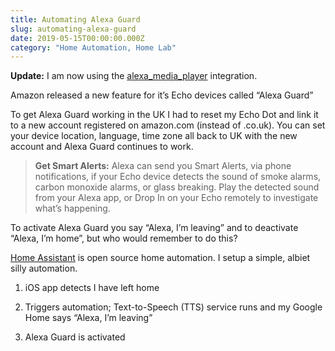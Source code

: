 ```yaml
---
title: Automating Alexa Guard
slug: automating-alexa-guard
date: 2019-05-15T00:00:00.000Z
category: "Home Automation, Home Lab"
---
```


**Update:** I am now using the [alexa_media_player](https://github.com/keatontaylor/alexa_media_player) integration.

Amazon released a new feature for it’s Echo devices called “Alexa Guard”

To get Alexa Guard working in the UK I had to reset my Echo Dot and link it to a new account registered on amazon.com (instead of .co.uk). You can set your device location, language, time zone all back to UK with the new account and Alexa Guard continues to work.

> **Get Smart Alerts:** Alexa can send you Smart Alerts, via phone notifications, if your Echo device detects the sound of smoke alarms, carbon monoxide alarms, or glass breaking. Play the detected sound from your Alexa app, or Drop In on your Echo remotely to investigate what’s happening.

To activate Alexa Guard you say “Alexa, I’m leaving” and to deactivate “Alexa, I’m home”, but who would remember to do this?

[Home Assistant](https://www.home-assistant.io/) is open source home automation. I setup a simple, albiet silly automation.

1. iOS app detects I have left home

2. Triggers automation; Text-to-Speech (TTS) service runs and my Google Home says “Alexa, I’m leaving”

3. Alexa Guard is activated
